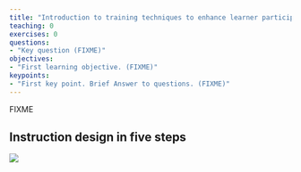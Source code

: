 ```yaml
---
title: "Introduction to training techniques to enhance learner participation and engagement"
teaching: 0
exercises: 0
questions:
- "Key question (FIXME)"
objectives:
- "First learning objective. (FIXME)"
keypoints:
- "First key point. Brief Answer to questions. (FIXME)"
---
```

FIXME


## Instruction design in five steps

![](Instruction_design_in_five_steps)
